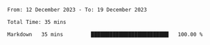 <!--START_SECTION:waka-->

```txt
From: 12 December 2023 - To: 19 December 2023

Total Time: 35 mins

Markdown   35 mins         █████████████████████████   100.00 %
```

<!--END_SECTION:waka-->
